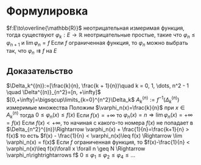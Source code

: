 # Формулировка
$f:E\to\overline{\mathbb{R}}$ неотрицательная измеримая функция, тогда существуют $\varphi_k : E \to \mathbb{R}$ неотрицательные простые, такие что $\varphi_n \leq \varphi_{n+1}$ и $\lim\varphi_n = f$
Если $f$ ограниченная функция, то $\varphi_n$ можно выбрать так, что $\varphi_n\rightrightarrows f$ на $E$
## Доказательство
$\Delta_k^{(n)}:=[\frac{k}{n}, \frac{k + 1}{n})\quad k = 0, 1, \dots, n^2 - 1 \quad \Delta^{(n)}_{n^2}=[n, +\infty]$
$[0,+\infty]=\bigsqcup\limits_{k=0}^{n^2}\Delta_k$
$A_k^{(n)}:=f^{-1}(\Delta_k^{(n)})$ измеримые множества
Положим $\varphi_n(x)=\frac{k}{n}$ при $x \in A^{(n)}_{k}$ тогда $0\leq \varphi_n(x)\leq f(x)$
Если $f(x)=+\infty$ то $\varphi_n(x)=n\Rightarrow \lim\varphi_n(x)=+\infty = f(x)$
Если $f(x) < +\infty$, то начиная с какого-то номера $f(x)$ не попадает в $\Delta_{n^2}^{(n)}\Rightarrow \varphi_n(x) + \frac{1}{n}=\frac{k+1}{n} > f(x)$ то есть $f(x) - \frac{1}{n} < \varphi_n(x)\leq f(x) \Rightarrow \lim \varphi_n(x) = f(x)$
Если $f$ ограниченная функция, то $f(x)-\frac{1}{n} < \varphi_n(x)\leq f(x)\forall x \forall n \geq N \Rightarrow \varphi_n\rightrightarrows f$
$0 \leq \varphi_1 \leq \varphi_2 \leq \varphi_4 \leq\dots$
